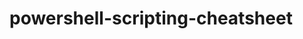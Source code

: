 # powershell-scripting-cheatsheet
<!---
[Reference Lecture 1](https://youtu.be/I4SFymp1dcE?t=16)
--->